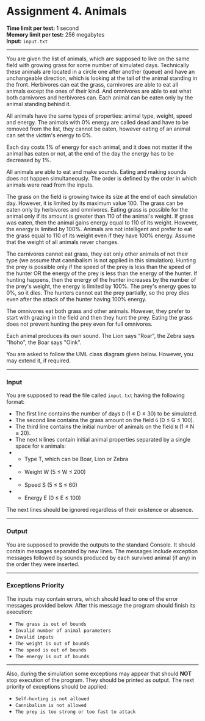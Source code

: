 # Assignment 4. Animals

**Time limit per test:** 1 second  
**Memory limit per test:** 256 megabytes  
**Input:** `input.txt`

---

You are given the list of animals, which are supposed to live on the same field with growing grass for some number of simulated days. Technically these animals are located in a circle one after another (queue) and have an unchangeable direction, which is looking at the tail of the animal standing in the front. Herbivores can eat the grass, carnivores are able to eat all animals except the ones of their kind. And omnivores are able to eat what both carnivores and herbivores can. Each animal can be eaten only by the animal standing behind it.

All animals have the same types of properties: animal type, weight, speed and energy. The animals with 0% energy are called dead and have to be removed from the list, they cannot be eaten, however eating of an animal can set the victim's energy to 0%.

Each day costs 1% of energy for each animal, and it does not matter if the animal has eaten or not, at the end of the day the energy has to be decreased by 1%.

All animals are able to eat and make sounds. Eating and making sounds does not happen simultaneously. The order is defined by the order in which animals were read from the inputs.

The grass on the field is growing twice its size at the end of each simulation day. However, it is limited by its maximum value 100. The grass can be eaten only by herbivores and omnivores. Eating grass is possible for the animal only if its amount is greater than 110 of the animal's weight. If grass was eaten, then the animal gains energy equal to 110 of its weight. However, the energy is limited by 100%. Animals are not intelligent and prefer to eat the grass equal to 110 of its weight even if they have 100% energy. Assume that the weight of all animals never changes.

The carnivores cannot eat grass, they eat only other animals of not their type (we assume that cannibalism is not applied in this simulation). Hunting the prey is possible only if the speed of the prey is less than the speed of the hunter OR the energy of the prey is less than the energy of the hunter. If hunting happens, then the energy of the hunter increases by the number of the prey's weight, the energy is limited by 100%. The prey's energy goes to 0%, so it dies. The hunters cannot eat the prey partially, so the prey dies even after the attack of the hunter having 100% energy.

The omnivores eat both grass and other animals. However, they prefer to start with grazing in the field and then they hunt the prey. Eating the grass does not prevent hunting the prey even for full omnivores.

Each animal produces its own sound. The Lion says "Roar", the Zebra says "Ihoho", the Boar says "Oink".

You are asked to follow the UML class diagram given below. However, you may extend it, if required.

---

### Input
You are supposed to read the file called `input.txt` having the following format:

- The first line contains the number of days `D` (1 ≤ D ≤ 30) to be simulated.
- The second line contains the grass amount on the field `G` (0 ≤ G ≤ 100).
- The third line contains the initial number of animals on the field `N` (1 ≤ N ≤ 20).
- The next `N` lines contain initial animal properties separated by a single space for `N` animals:
- - Type T, which can be Boar, Lion or Zebra
- - Weight W (5 ≤ W ≤ 200)
- - Speed S (5 ≤ S ≤ 60)
- - Energy E (0 ≤ E ≤ 100)

The next lines should be ignored regardless of their existence or absence.

---

### Output

You are supposed to provide the outputs to the standard Console. It should contain messages separated by new lines. The messages include exception messages followed by sounds produced by each survived animal (if any) in the order they were inserted.

---

### Exceptions Priority

The inputs may contain errors, which should lead to one of the error messages provided below. After this message the program should finish its execution:

- `The grass is out of bounds`
- `Invalid number of animal parameters`
- `Invalid inputs`
- `The weight is out of bounds`
- `The speed is out of bounds`
- `The energy is out of bounds`

---

Also, during the simulation some exceptions may appear that should **NOT** stop execution of the program. They should be printed as output. The next priority of exceptions should be applied:

- `Self-hunting is not allowed`
- `Cannibalism is not allowed`
- `The prey is too strong or too fast to attack`
